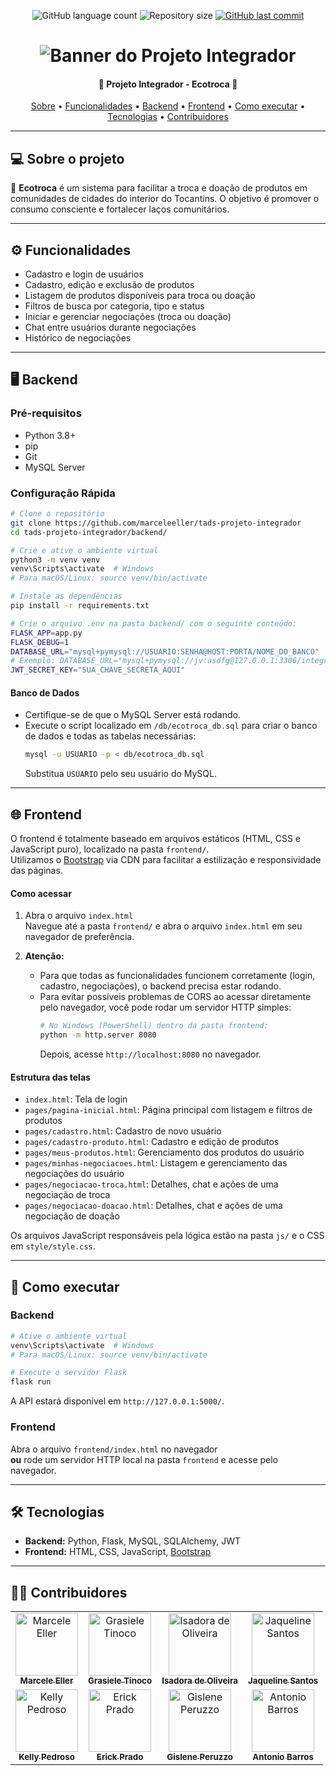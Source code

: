 <p align="center">
  <img alt="GitHub language count" src="https://img.shields.io/github/languages/count/marceleeller/tads-projeto-integrador?color=%2304D361">
  <img alt="Repository size" src="https://img.shields.io/github/repo-size/marceleeller/tads-projeto-integrador">
  <a href="https://github.com/marceleeller/tads-projeto-integrador/commits/main">
    <img alt="GitHub last commit" src="https://img.shields.io/github/last-commit/marceleeller/tads-projeto-integrador">
  </a>
</p>

<h1 align="center">
    <img src="./Documentacao/img/banner.png" alt="Banner do Projeto Integrador" />
</h1>

<h4 align="center">
   🌱 Projeto Integrador - Ecotroca 🌱
</h4>

<p align="center">
 <a href="#-sobre-o-projeto">Sobre</a> •
 <a href="#-funcionalidades">Funcionalidades</a> •
 <a href="#-backend">Backend</a> •
 <a href="#-frontend">Frontend</a> •
 <a href="#-como-executar">Como executar</a> •
 <a href="#-tecnologias">Tecnologias</a> •
 <a href="#-contribuidores">Contribuidores</a>
</p>

---

## 💻 Sobre o projeto

🌱 **Ecotroca** é um sistema para facilitar a troca e doação de produtos em comunidades de cidades do interior do Tocantins. O objetivo é promover o consumo consciente e fortalecer laços comunitários.

---

## ⚙️ Funcionalidades

- Cadastro e login de usuários
- Cadastro, edição e exclusão de produtos
- Listagem de produtos disponíveis para troca ou doação
- Filtros de busca por categoria, tipo e status
- Iniciar e gerenciar negociações (troca ou doação)
- Chat entre usuários durante negociações
- Histórico de negociações

---

## 🖥️ Backend

### Pré-requisitos

- Python 3.8+
- pip
- Git
- MySQL Server

### Configuração Rápida

```bash
# Clone o repositório
git clone https://github.com/marceleeller/tads-projeto-integrador
cd tads-projeto-integrador/backend/
```

```bash
# Crie e ative o ambiente virtual
python3 -m venv venv
venv\Scripts\activate  # Windows
# Para macOS/Linux: source venv/bin/activate
```

```bash
# Instale as dependências
pip install -r requirements.txt
```

```bash
# Crie o arquivo .env na pasta backend/ com o seguinte conteúdo:
FLASK_APP=app.py
FLASK_DEBUG=1
DATABASE_URL="mysql+pymysql://USUARIO:SENHA@HOST:PORTA/NOME_DO_BANCO"
# Exemplo: DATABASE_URL="mysql+pymysql://jv:asdfg@127.0.0.1:3306/integrador"
JWT_SECRET_KEY="SUA_CHAVE_SECRETA_AQUI"
```

#### Banco de Dados

- Certifique-se de que o MySQL Server está rodando.
- Execute o script localizado em `/db/ecotroca_db.sql` para criar o banco de dados e todas as tabelas necessárias:
  ```bash
  mysql -u USUARIO -p < db/ecotroca_db.sql
  ```
  Substitua `USUARIO` pelo seu usuário do MySQL.

---

## 🌐 Frontend

O frontend é totalmente baseado em arquivos estáticos (HTML, CSS e JavaScript puro), localizado na pasta `frontend/`.  
Utilizamos o [Bootstrap](https://getbootstrap.com/) via CDN para facilitar a estilização e responsividade das páginas.

#### Como acessar

1. Abra o arquivo `index.html`  
   Navegue até a pasta `frontend/` e abra o arquivo `index.html` em seu navegador de preferência.

2. **Atenção:**  
   - Para que todas as funcionalidades funcionem corretamente (login, cadastro, negociações), o backend precisa estar rodando.
   - Para evitar possíveis problemas de CORS ao acessar diretamente pelo navegador, você pode rodar um servidor HTTP simples:
     ```bash
     # No Windows (PowerShell) dentro da pasta frontend:
     python -m http.server 8080
     ```
     Depois, acesse `http://localhost:8080` no navegador.

#### Estrutura das telas

- `index.html`: Tela de login
- `pages/pagina-inicial.html`: Página principal com listagem e filtros de produtos
- `pages/cadastro.html`: Cadastro de novo usuário
- `pages/cadastro-produto.html`: Cadastro e edição de produtos
- `pages/meus-produtos.html`: Gerenciamento dos produtos do usuário
- `pages/minhas-negociacoes.html`: Listagem e gerenciamento das negociações do usuário
- `pages/negociacao-troca.html`: Detalhes, chat e ações de uma negociação de troca
- `pages/negociacao-doacao.html`: Detalhes, chat e ações de uma negociação de doação

Os arquivos JavaScript responsáveis pela lógica estão na pasta `js/` e o CSS em `style/style.css`.

---

## 🚀 Como executar

### Backend

```bash
# Ative o ambiente virtual
venv\Scripts\activate  # Windows
# Para macOS/Linux: source venv/bin/activate

# Execute o servidor Flask
flask run
```
A API estará disponível em `http://127.0.0.1:5000/`.

### Frontend

Abra o arquivo `frontend/index.html` no navegador  
**ou** rode um servidor HTTP local na pasta `frontend` e acesse pelo navegador.

---

## 🛠 Tecnologias

- **Backend:** Python, Flask, MySQL, SQLAlchemy, JWT
- **Frontend:** HTML, CSS, JavaScript, [Bootstrap](https://getbootstrap.com/)

---

## 👨‍💻 Contribuidores

<table>
  <tr>
    <td align="center">
      <a href="https://github.com/marceleeller">
        <img src="https://avatars.githubusercontent.com/u/126519901?v=4" width="100px;" alt="Marcele Eller"/><br>
        <sub><b>Marcele Eller</b></sub>
      </a>
    </td>
    <td align="center">
      <a href="https://github.com/grasieletinoco">
        <img src="https://avatars.githubusercontent.com/u/120054760?v=4" width="100px;" alt="Grasiele Tinoco"/><br>
        <sub><b>Grasiele Tinoco</b></sub>
      </a>
    </td>
    <td align="center">
      <a href="https://github.com/isadeop">
        <img src="https://avatars.githubusercontent.com/u/138228355?v=4" width="100px;" alt="Isadora de Oliveira"/><br>
        <sub><b>Isadora de Oliveira</b></sub>
      </a>
    </td>
    <td align="center">
      <a href="https://github.com/JaquelineAPSantos">
        <img src="https://avatars.githubusercontent.com/u/94487656?v=4" width="100px;" alt="Jaqueline Santos"/><br>
        <sub><b>Jaqueline Santos</b></sub>
      </a>
    </td>
  </tr>
  <tr>
    <td align="center">
      <a href="https://github.com/PAKell">
        <img src="https://avatars.githubusercontent.com/u/131540455?v=4" width="100px;" alt="Kelly Pedroso"/><br>
        <sub><b>Kelly Pedroso</b></sub>
      </a>
    </td>
    <td align="center">
      <a href="https://github.com/ErickFPrado">
        <img src="https://media.licdn.com/dms/image/D4D03AQFDqDhMaqWfaA/profile-displayphoto-shrink_400_400/0/1690839347214?e=1712793600&v=beta&t=wJvSdyVOiZUzSlQIwxZcehQ2gRCBfaxd4Rr3DVRZhrA" width="100px;" alt="Erick Prado"/><br>
        <sub><b>Erick Prado</b></sub>
      </a>
    </td>
    <td align="center">
      <a href="https://github.com/giperuzzo">
        <img src="https://avatars.githubusercontent.com/u/127308320?v=4" width="100px;" alt="Gislene Peruzzo"/><br>
        <sub><b>Gislene Peruzzo</b></sub>
      </a>
    </td>
    <td align="center">
      <a href="https://github.com/Antoniobarrosdecastro">
        <img src="https://avatars.githubusercontent.com/u/147821067?v=4" width="100px;" alt="Antonio Barros"/><br>
        <sub><b>Antonio Barros</b></sub>
      </a>
    </td>
  </tr>
</table>